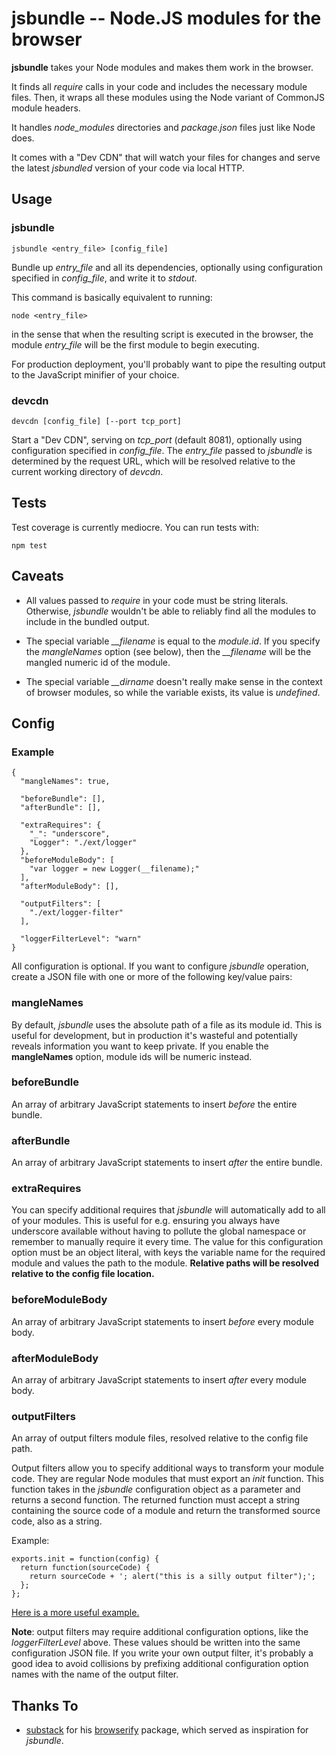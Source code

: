 # jsbundle -- Node.JS modules for the browser

**jsbundle** takes your Node modules and makes them work in the browser.

It finds all *require* calls in your code and includes the necessary module files. Then, it wraps all these modules using the Node variant of CommonJS module headers.

It handles *node\_modules* directories and *package.json* files just like Node does.

It comes with a "Dev CDN" that will watch your files for changes and serve the latest *jsbundled* version of your code via local HTTP.

## Usage

### jsbundle

    jsbundle <entry_file> [config_file]

Bundle up *entry\_file* and all its dependencies, optionally using configuration specified in *config\_file*, and write it to *stdout*.

This command is basically equivalent to running:

    node <entry_file>

in the sense that when the resulting script is executed in the browser, the module *entry\_file* will be the first module to begin executing.

For production deployment, you'll probably want to pipe the resulting output to the JavaScript minifier of your choice.

### devcdn

    devcdn [config_file] [--port tcp_port]

Start a "Dev CDN", serving on *tcp\_port* (default 8081), optionally using configuration specified in *config\_file*.
The *entry\_file* passed to *jsbundle* is determined by the request URL, which will be resolved relative to the current working directory of *devcdn*.

## Tests

Test coverage is currently mediocre. You can run tests with:

    npm test

## Caveats

* All values passed to *require* in your code must be string literals. Otherwise, *jsbundle* wouldn't be able to reliably find all the modules to include in the bundled output.

* The special variable *\_\_filename* is equal to the *module.id*. If you specify the *mangleNames* option (see below), then the *\_\_filename* will be the mangled numeric id of the module.

* The special variable *\_\_dirname* doesn't really make sense in the context of browser modules, so while the variable exists, its value is *undefined*.

## Config

### Example

    {
      "mangleNames": true,

      "beforeBundle": [],
      "afterBundle": [],

      "extraRequires": {
        "_": "underscore",
        "Logger": "./ext/logger"
      },
      "beforeModuleBody": [
        "var logger = new Logger(__filename);"
      ],
      "afterModuleBody": [],

      "outputFilters": [
        "./ext/logger-filter"
      ],

      "loggerFilterLevel": "warn"
    }

All configuration is optional. If you want to configure *jsbundle* operation, create a JSON file with one or more of the following key/value pairs:

### mangleNames
By default, *jsbundle* uses the absolute path of a file as its module id. This is useful for development, but in production it's wasteful and potentially reveals information you want to keep private. If you enable the **mangleNames** option, module ids will be numeric instead.

### beforeBundle
An array of arbitrary JavaScript statements to insert *before* the entire bundle.

### afterBundle
An array of arbitrary JavaScript statements to insert *after* the entire bundle.

### extraRequires
You can specify additional requires that *jsbundle* will automatically add to all of your modules. This is useful for e.g. ensuring you always have underscore available without having to pollute the global namespace or remember to manually require it every time. The value for this configuration option must be an object literal, with keys the variable name for the required module and values the path to the module. **Relative paths will be resolved relative to the config file location.**

### beforeModuleBody
An array of arbitrary JavaScript statements to insert *before* every module body.

### afterModuleBody
An array of arbitrary JavaScript statements to insert *after* every module body.

### outputFilters
An array of output filters module files, resolved relative to the config file path.

Output filters allow you to specify additional ways to transform your module code. They are regular Node modules that must export an *init* function. This function takes in the *jsbundle* configuration object as a parameter and returns a second function. The returned function must accept a string containing the source code of a module and return the transformed source code, also as a string.

Example:

    exports.init = function(config) {
      return function(sourceCode) {
        return sourceCode + '; alert("this is a silly output filter");';
      };
    };

[Here is a more useful example.](https://github.com/proxv/jsbundle/blob/master/ext/logger-filter.js)

**Note**: output filters may require additional configuration options, like the *loggerFilterLevel* above. These values should be written into the same configuration JSON file. If you write your own output filter, it's probably a good idea to avoid collisions by prefixing additional configuration option names with the name of the output filter.

## Thanks To

* [substack](https://github.com/substack) for his [browserify](https://github.com/substack/node-browserify) package, which served as inspiration for *jsbundle*.

